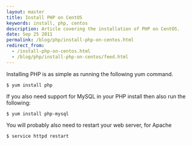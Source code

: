 ```yaml
---
layout: master
title: Install PHP on CentOS
keywords: install, php, centos
description: Article covering the installation of PHP on CentOS.
date: Sep 25 2011
permalink: /blog/php/install-php-on-centos.html
redirect_from:
  - /install-php-on-centos.html
  - /blog/php/install-php-on-centos/feed.html
---
```


Installing PHP is as simple as running the following yum command.

~~~
$ yum install php
~~~

If you also need support for MySQL in your PHP install then also run the following:

~~~
$ yum install php-mysql
~~~

You will probably also need to restart your web server, for Apache

~~~
$ service httpd restart
~~~